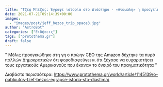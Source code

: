 ```yaml
---
title: "Τζεφ Μπέζος: Έγραψε ιστορία στο Διάστημα - «Ανώμαλη» η προσγείωση στη Γη"
date: 2021-07-21T09:14:39+00:00
images:
  - "images/post/jeff_bezos_trip_space3.jpg"
author: "AstroBot"
categories: ["Ειδήσεις"]
tags: ["protothema.gr"]
draft: false
---
```


" Μόλις προσγειώθηκε στη γη ο πρώην CEO της Αmazon δέχτηκε τα πυρά πολλών Δημοκρατικών ότι φοροδιαφεύγει κι ότι ξέχασε να ευχαριστήσει τους εργατικούς Αμερικανούς που έκαναν το όνειρό του πραγματικότητα "

Διαβάστε περισσότερα: https://www.protothema.gr/world/article/1145139/o-pabloutos-tzef-bezos-egrapse-istoria-sto-diastima/
